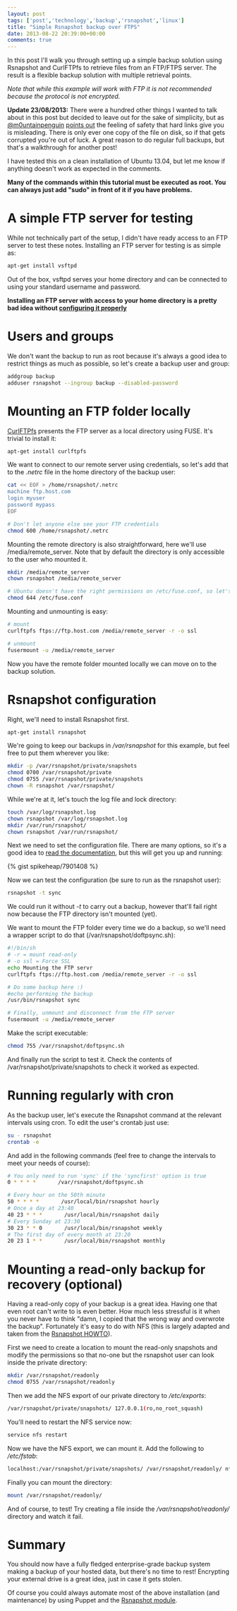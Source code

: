 ```yaml
---
layout: post
tags: ['post','technology','backup','rsnapshot','linux']
title: "Simple Rsnapshot backup over FTPS"
date: 2013-08-22 20:39:00+00:00
comments: true
---
```

In this post I'll walk you through setting up a simple backup solution using Rsnapshot and CurlFTPfs to retrieve files from an FTP/FTPS server. The result is a flexible backup solution with multiple retrieval points.

*Note that while this example will work with FTP it is not recommended because the protocol is not encrypted.*

**Update 23/08/2013:** There were a hundred other things I wanted to talk about in this post but decided to leave out for the sake of simplicity, but as [@m0untainpenguin](https://twitter.com/m0untainpenguin) [points out](https://twitter.com/m0untainpenguin/statuses/370901452648374272) the feeling of safety that hard links give you is misleading. There is only ever one copy of the file on disk, so if that gets corrupted you're out of luck. A great reason to do regular full backups, but that's a walkthrough for another post!
<!-- more -->

I have tested this on a clean installation of Ubuntu 13.04, but let me know if anything doesn't work as expected in the comments.

**Many of the commands within this tutorial must be executed as root. You can always just add "sudo" in front of it if you have problems.**

# A simple FTP server for testing

While not technically part of the setup, I didn't have ready access to an FTP server to test these notes. Installing an FTP server for testing is as simple as:

```bash
apt-get install vsftpd
```

Out of the box, vsftpd serves your home directory and can be connected to using your standard username and password.

**Installing an FTP server with access to your home directory is a pretty bad idea without [configuring it properly](https://help.ubuntu.com/community/vsftpd#TLS.2BAC8-SSL.2BAC8-FTPS)**

# Users and groups

We don't want the backup to run as root because it's always a good idea to restrict things as much as possible, so let's create a backup user and group:

```bash
addgroup backup
adduser rsnapshot --ingroup backup --disabled-password
```

# Mounting an FTP folder locally

[CurlFTPfs](http://curlftpfs.sourceforge.net/) presents the FTP server as a local directory using FUSE. It's trivial to install it:

```bash
apt-get install curlftpfs 
```

We want to connect to our remote server using credentials, so let's add that to the *.netrc* file in the home directory of the backup user:

```bash
cat << EOF > /home/rsnapshot/.netrc
machine ftp.host.com  
login myuser  
password mypass 
EOF

# Don't let anyone else see your FTP credentials
chmod 600 /home/rsnapshot/.netrc
```
 
Mounting the remote directory is also straightforward, here we'll use /media/remote\_server. Note that by default the directory is only accessible to the user who mounted it.

```bash
mkdir /media/remote_server
chown rsnapshot /media/remote_server

# Ubuntu doesn't have the right permissions on /etc/fuse.conf, so let's fix that
chmod 644 /etc/fuse.conf
```

Mounting and unmounting is easy:

```bash
# mount
curlftpfs ftps://ftp.host.com /media/remote_server -r -o ssl

# unmount
fusermount -u /media/remote_server
```

Now you have the remote folder mounted locally we can move on to the backup solution.

# Rsnapshot configuration
Right, we'll need to install Rsnapshot first.

```bash
apt-get install rsnapshot
```

We're going to keep our backups in */var/rsnapshot* for this example, but feel free to put them wherever you like:

```bash
mkdir -p /var/rsnapshot/private/snapshots
chmod 0700 /var/rsnapshot/private
chmod 0755 /var/rsnapshot/private/snapshots
chown -R rsnapshot /var/rsnapshot/
```

While we're at it, let's touch the log file and lock directory:

```bash
touch /var/log/rsnapshot.log
chown rsnapshot /var/log/rsnapshot.log
mkdir /var/run/rsnapshot/
chown rsnapshot /var/run/rsnapshot/
```

Next we need to set the configuration file. There are many options, so it's a good idea to [read the documentation](http://www.rsnapshot.org/rsnapshot.html), but this will get you up and running:

{% gist spikeheap/7901408 %}

Now we can test the configuration (be sure to run as the rsnapshot user):

```bash
rsnapshot -t sync
```

We could run it without *-t* to carry out a backup, however that'll fail right now because the FTP directory isn't mounted (yet).

We want to mount the FTP folder every time we do a backup, so we'll need a wrapper script to do that (/var/rsnapshot/doftpsync.sh):

```bash 
#!/bin/sh
# -r = mount read-only
# -o ssl = Force SSL
echo Mounting the FTP servr
curlftpfs ftps://ftp.host.com /media/remote_server -r -o ssl

# Do some backup here :)
#echo performing the backup
/usr/bin/rsnapshot sync

# Finally, unmount and disconnect from the FTP server
fusermount -u /media/remote_server
```

Make the script executable:

```bash
chmod 755 /var/rsnapshot/doftpsync.sh
```

And finally run the script to test it. Check the contents of /var/rsnapshot/private/snapshots to check it worked as expected.
# Running regularly with cron

As the backup user, let's execute the Rsnapshot command at the relevant intervals using cron. To edit the user's crontab just use:

```bash
su - rsnapshot
crontab -e
```

And add in the following commands (feel free to change the intervals to meet your needs of course):
 
```bash
# You only need to run 'sync' if the 'syncfirst' option is true
0 * * * *       /var/rsnapshot/doftpsync.sh

# Every hour on the 50th minute
50 * * * *       /usr/local/bin/rsnapshot hourly
# Once a day at 23:40
40 23 * * *       /usr/local/bin/rsnapshot daily
# Every Sunday at 23:30
30 23 * * 0       /usr/local/bin/rsnapshot weekly
# The first day of every month at 23:20
20 23 1 * *       /usr/local/bin/rsnapshot monthly
```


# Mounting a read-only backup for recovery (optional)

Having a read-only copy of your backup is a great idea. Having one that even root can't write to is even better. How much less stressful is it when you never have to think "damn, I copied that the wrong way and overwrote the backup". Fortunately it's easy to do with NFS (this is largely adapted and taken from the [Rsnapshot HOWTO](http://www.rsnapshot.org/howto/1.2/rsnapshot-HOWTO.en.pdf)). 

First we need to create a location to mount the read-only snapshots and modify the permissions so that no-one but the rsnapshot user can look inside the private directory:

```bash
mkdir /var/rsnapshot/readonly
chmod 0755 /var/rsnapshot/readonly
```

Then we add the NFS export of our private directory to */etc/exports*:

```bash
/var/rsnapshot/private/snapshots/ 127.0.0.1(ro,no_root_squash)
```

You'll need to restart the NFS service now:

```bash
service nfs restart
```

Now we have the NFS export, we can mount it. Add the following to */etc/fstab*:

```bash
localhost:/var/rsnapshot/private/snapshots/ /var/rsnapshot/readonly/ nfs ro 0 0
```

Finally you can mount the directory:

```bash
mount /var/rsnapshot/readonly/
```

And of course, to test! Try creating a file inside the */var/rsnapshot/readonly/* directory and watch it fail.

# Summary

You should now have a fully fledged enterprise-grade backup system making a backup of your hosted data, but there's no time to rest! Encrypting your external drive is a great idea, just in case it gets stolen. 

Of course you could always automate most of the above installation (and maintenance) by using Puppet and the [Rsnapshot module](https://github.com/spikeheap/puppet_rsnapshot). 
